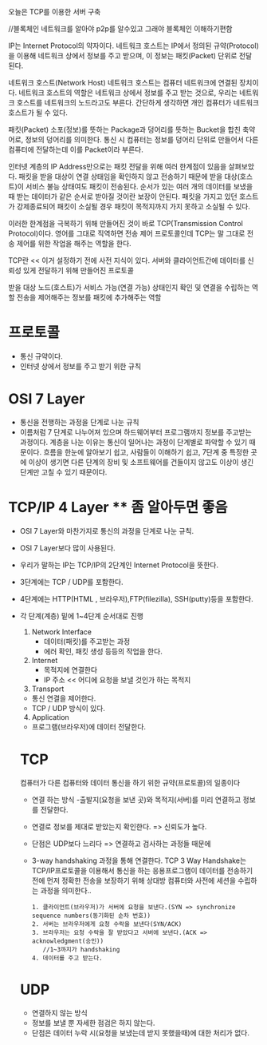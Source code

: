 오늘은 TCP를 이용한 서버 구축

//블록체인
네트워크를 알아야 p2p를 알수있고 그래야 블록체인 이해하기편함

IP는 Internet Protocol의 약자이다. 네트워크 호스트는 IP에서 정의된 규약(Protocol)을 이용해 네트워크 상에서 정보를 주고 받으며, 이 정보는 패킷(Packet) 단위로 전달 된다.

네트워크 호스트(Network Host)
네트워크 호스트는 컴퓨터 네트워크에 연결된 장치이다. 네트워크 호스트의 역할은 네트워크 상에서 정보를 주고 받는 것으로, 우리는 네트워크 호스트를 네트워크의 노드라고도 부른다. 간단하게 생각하면 개인 컴퓨터가 네트워크 호스트가 될 수 있다.

패킷(Packet)
소포(정보)를 뜻하는 Package과 덩어리를 뜻하는 Bucket을 합친 축약어로, 정보의 덩어리를 의미한다. 통신 시 컴퓨터는 정보를 덩어리 단위로 만들어서 다른 컴퓨터에 전달하는데 이를 Packet이라 부른다.

인터넷 계층의 IP Address만으로는 패킷 전달을 위해 여러 한계점이 있음을 살펴보았다.
패킷을 받을 대상이 연결 상태임을 확인하지 않고 전송하기 때문에 받을 대상(호스트)이 서비스 불능 상태여도 패킷이 전송된다.
순서가 있는 여러 개의 데이터를 보냈을 때 받는 데이터가 같은 순서로 받아질 것이란 보장이 안된다.
패킷을 가지고 있던 호스트가 강제종료되어 패킷이 소실될 경우 패킷이 목적지까지 가지 못하고 소실될 수 있다.

이러한 한계점을 극복하기 위해 만들어진 것이 바로 TCP(Transmission Control Protocol)이다. 영어를 그대로 직역하면 전송 제어 프로토콜인데 TCP는 말 그대로 전송 제어를 위한 작업을 해주는 역할을 한다.

TCP란 << 이거 설정하기 전에 사전 지식이 있다.
서버와 클라이언트간에 데이터를 신뢰성 있게 전달하기 위해 만들어진 프로토콜

받을 대상 노드(호스트)가 서비스 가능(연결 가능) 상태인지 확인 및 연결을 수립하는 역할
전송을 제어해주는 정보를 패킷에 추가해주는 역할

# 프로토콜

- 통신 규약이다.
- 인터넷 상에서 정보를 주고 받기 위한 규칙

# OSI 7 Layer

- 통신을 전행하는 과정을 단계로 나눈 규칙
- 이름처럼 7 단계로 나누어져 있으며 하드웨어부터 프로그램까지 정보를 주고받는 과정이다.
  계층을 나눈 이유는 통신이 일어나는 과정이 단계별로 파악할 수 있기 때문이다.
  흐름을 한눈에 알아보기 쉽고, 사람들이 이해하기 쉽고,
  7단계 중 특정한 곳에 이상이 생기면 다른 단계의 장비 및 소프트웨어를 건들이지 않고도 이상이 생긴 단계만 고칠 수 있기 때문이다.

# TCP/IP 4 Layer \*\* 좀 알아두면 좋음

- OSI 7 Layer와 마찬가지로 통신의 과정을 단계로 나눈 규칙.
- OSI 7 Layer보다 많이 사용된다.
- 우리가 말하는 IP는 TCP/IP의 2단계인 Internet Protocol을 뜻한다.
- 3단계에는 TCP / UDP를 포함한다.
- 4단계에는 HTTP(HTML , 브라우저),FTP(filezilla), SSH(putty)등을 포함한다.
- 각 단계(계층)
  밑에 1~4단계 순서대로 진행

  1.  Network Interface
      - 데이터(패킷)를 주고받는 과정
      - 에러 확인, 패킷 생성 등등의 작업을 한다.
  2.  Internet
      - 목적지에 연결한다
      - IP 주소 << 어디에 요청을 보낼 것인가 하는 목적지
  3.  Transport

  - 통신 연결을 제어한다.
  - TCP / UDP 방식이 있다.

  4.  Application

  - 프로그램(브라우저)에 데이터 전달한다.

  # TCP

  컴퓨터가 다른 컴퓨터와 데이터 통신을 하기 위한 규약(프로토콜)의 일종이다

  - 연결 하는 방식 -출발지(요청을 보낸 곳)와 목적지(서버)를 미리 연결하고 정보를 전달한다.
  - 연결로 정보를 제대로 받았는지 확인한다. => 신뢰도가 높다.
  - 단점은 UDP보다 느리다 => 연결하고 검사하는 과정들 때문에
  - 3-way handshaking 과정을 통해 연결한다.
    TCP 3 Way Handshake는 TCP/IP프로토콜을 이용해서 통신을 하는 응용프로그램이 데이터를 전송하기 전에
    먼저 정확한 전송을 보장하기 위해 상대방 컴퓨터와 사전에 세션을 수립하는 과정을 의미한다..

        1. 클라이언트(브라우저)가 서버에 요청을 보낸다.(SYN => synchronize sequence numbers(동기화된 순차 번호))
        2. 서버는 브라우저에게 요청 수락을 보낸다(SYN/ACK)
        3. 브라우저는 요청 수락을 잘 받았다고 서버에 보낸다.(ACK => acknowledgment(승인))
           //1~3까지가 handshaking
        4. 데이터를 주고 받는다.

  # UDP

  - 연결하지 않는 방식
  - 정보를 보낼 뿐 자세한 점검은 하지 않는다.
  - 단점은 데이터 누락 시(요청을 보냈는데 받지 못했을때)에 대한 처리가 없다.
